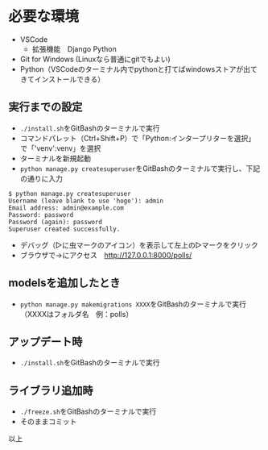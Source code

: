 
# 必要な環境
- VSCode
    - 拡張機能　Django Python
- Git for Windows (Linuxなら普通にgitでもよい)
- Python（VSCodeのターミナル内でpythonと打てばwindowsストアが出てきてインストールできる）

## 実行までの設定
- `./install.sh`をGitBashのターミナルで実行
- コマンドパレット（Ctrl+Shift+P）で「Python:インタープリターを選択」で「'venv':venv」を選択
- ターミナルを新規起動
- `python manage.py createsuperuser`をGitBashのターミナルで実行し、下記の通りに入力
```
$ python manage.py createsuperuser
Username (leave blank to use 'hoge'): admin
Email address: admin@example.com
Password: password
Password (again): password
Superuser created successfully.
```
- デバッグ（▷に虫マークのアイコン）を表示して左上の▷マークをクリック
- ブラウザで→にアクセス　http://127.0.0.1:8000/polls/

## modelsを追加したとき
- `python manage.py makemigrations XXXX`をGitBashのターミナルで実行（XXXXはフォルダ名　例：polls）

## アップデート時
- `./install.sh`をGitBashのターミナルで実行

## ライブラリ追加時
- `./freeze.sh`をGitBashのターミナルで実行
- そのままコミット




以上